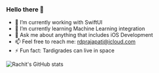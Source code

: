 ### Hello there 👋

- 🔭 I’m currently working with SwiftUI
- 🌱 I’m currently learning Machine Learning integration
- 💬 Ask me about anything that includes iOS Development
- 📫 Feel free to reach me: rdprajapati@icloud.com
- ⚡ Fun fact: Tardigrades can live in space

![Rachit's GitHub stats](https://github-readme-stats.vercel.app/api?username=schwiftzer&theme=swift&hide=prs,contribs&show_icons=true)


